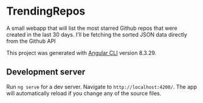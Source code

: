 # TrendingRepos
A small webapp that will list the most starred Github repos that were created in the last 30 days.
I'll be fetching the sorted JSON data directly from the Github API

This project was generated with [Angular CLI](https://github.com/angular/angular-cli) version 8.3.29.

## Development server

Run `ng serve` for a dev server. Navigate to `http://localhost:4200/`. The app will automatically reload if you change any of the source files.

